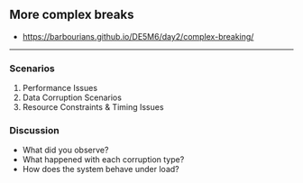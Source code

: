 ## More complex breaks

- https://barbourians.github.io/DE5M6/day2/complex-breaking/

<hr>

### Scenarios

1. Performance Issues
2. Data Corruption Scenarios
3. Resource Constraints & Timing Issues

### Discussion

- What did you observe?
- What happened with each corruption type?
- How does the system behave under load?
